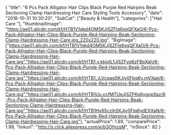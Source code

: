 {
	"title": "6 Pcs Pack Alligator Hair Clips Black Purple Red Hairpins Beak Sectioning Clamp Hairdressing Hair Care Styling Tools Accessory",
	"date": "2018-10-31 10:30:20",
	"SubCat": ["Beauty & Health"],
	"categories": ["Hair Care "],
	"thumbnailImage": "https://ae01.alicdn.com/kf/HTB1V1qkd4OMSKJjSZFlq6xqQFXaO/6-Pcs-Pack-Alligator-Hair-Clips-Black-Purple-Red-Hairpins-Beak-Sectioning-Clamp-Hairdressing-Hair-Care.jpg_220x220.jpg",
	"BigImage": ["https://ae01.alicdn.com/kf/HTB1V1qkd4OMSKJjSZFlq6xqQFXaO/6-Pcs-Pack-Alligator-Hair-Clips-Black-Purple-Red-Hairpins-Beak-Sectioning-Clamp-Hairdressing-Hair-Care.jpg","https://ae01.alicdn.com/kf/HTB1.v.kkjoIL1JjSZFyq6zFBpXah/6-Pcs-Pack-Alligator-Hair-Clips-Black-Purple-Red-Hairpins-Beak-Sectioning-Clamp-Hairdressing-Hair-Care.jpg","https://ae01.alicdn.com/kf/HTB1_jLVcqagSKJjy0Fbq6y.mVXae/6-Pcs-Pack-Alligator-Hair-Clips-Black-Purple-Red-Hairpins-Beak-Sectioning-Clamp-Hairdressing-Hair-Care.jpg","https://ae01.alicdn.com/kf/HTB1Uo.ccfMTUeJjSZFKq6ygopXaz/6-Pcs-Pack-Alligator-Hair-Clips-Black-Purple-Red-Hairpins-Beak-Sectioning-Clamp-Hairdressing-Hair-Care.jpg","https://ae01.alicdn.com/kf/HTB1Hv65czihSKJjy0Flq6ydEXXaN/6-Pcs-Pack-Alligator-Hair-Clips-Black-Purple-Red-Hairpins-Beak-Sectioning-Clamp-Hairdressing-Hair-Care.jpg"],
	"actualPrice": 1.89,
	"comparePrice": 1.99,
	"linkurl": "http://s.click.aliexpress.com/e/b3OfnzsM",
	"inStock": 82
}
